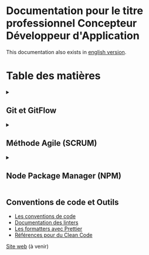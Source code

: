 # Documentation pour le titre professionnel Concepteur Développeur d'Application

This documentation also exists in [english version](README.en.md).

# Table des matières

<details>
<summary><h2>Git et GitFlow</h2></summary>

- [Documentation de Git](1-basics/01-git/fr/article.md)
- [Documentation de GitFlow](1-basics/02-gitflow/fr/article.md)

</details>

<details>
<summary><h2>Méthode Agile (SCRUM)</h2></summary>

- [La méthode Agile](1-basics/03-methodology/01-agile-method/fr/article.md)
- [La vélocité dans SCRUM](1-basics/03-methodology/02-velocity/fr/article.md)
- [Présentation du Planning Poker](1-basics/03-methodology/03-planning-poker/fr/article.md)

</details>

<details>
<summary><h2>Node Package Manager (NPM)</h2></summary>

- [Documentation de NPM](1-basics/04-npm/fr/article.md)

</details>

## Conventions de code et Outils

- [Les conventions de code](2-code-style/01-code-conventions/fr/article.md)
- [Documentation des linters](2-code-style/02-linter/fr/article.md)
- [Les formatters avec Prettier](2-code-style/03-prettier/fr/article.md)
- [Références pour du Clean Code](2-code-style/04-clean-code-references/fr/article.md)

[Site web](http://concepteur-developpeur.com/) (à venir)